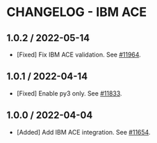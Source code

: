 # CHANGELOG - IBM ACE

## 1.0.2 / 2022-05-14

* [Fixed] Fix IBM ACE validation. See [#11964](https://github.com/DataDog/integrations-core/pull/11964).

## 1.0.1 / 2022-04-14

* [Fixed] Enable py3 only. See [#11833](https://github.com/DataDog/integrations-core/pull/11833).

## 1.0.0 / 2022-04-04

* [Added] Add IBM ACE integration. See [#11654](https://github.com/DataDog/integrations-core/pull/11654).

